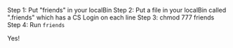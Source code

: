 Step 1: Put "friends" in your localBin
Step 2: Put a file in your localBin called ".friends" which has a CS Login on each line
Step 3: chmod 777 friends
Step 4: Run `friends`

Yes! 
